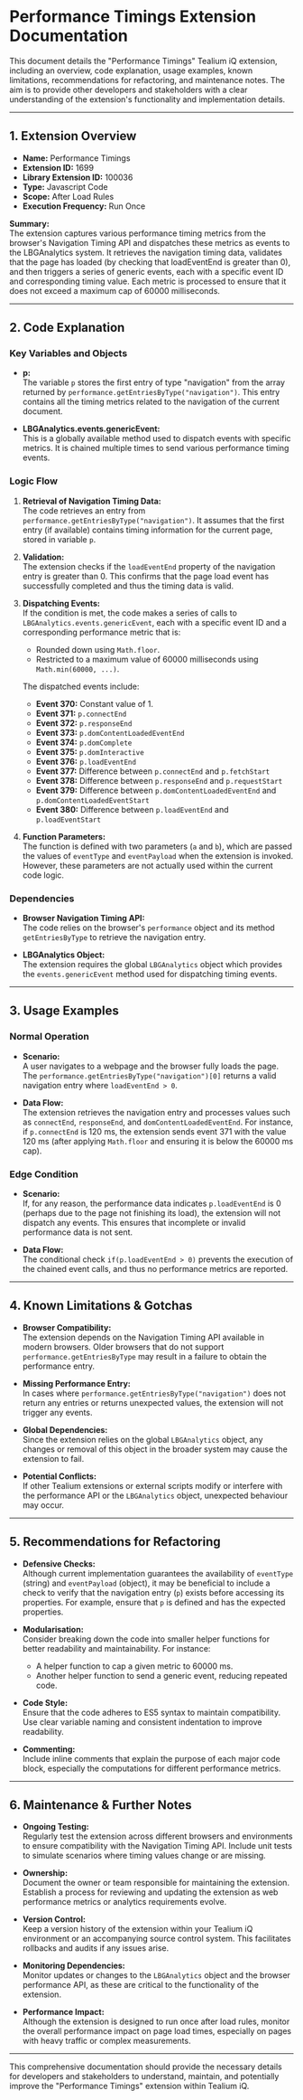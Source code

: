 # Performance Timings Extension Documentation

This document details the "Performance Timings" Tealium iQ extension, including an overview, code explanation, usage examples, known limitations, recommendations for refactoring, and maintenance notes. The aim is to provide other developers and stakeholders with a clear understanding of the extension's functionality and implementation details.

---

## 1. Extension Overview

- **Name:** Performance Timings  
- **Extension ID:** 1699  
- **Library Extension ID:** 100036  
- **Type:** Javascript Code  
- **Scope:** After Load Rules  
- **Execution Frequency:** Run Once

**Summary:**  
The extension captures various performance timing metrics from the browser's Navigation Timing API and dispatches these metrics as events to the LBGAnalytics system. It retrieves the navigation timing data, validates that the page has loaded (by checking that loadEventEnd is greater than 0), and then triggers a series of generic events, each with a specific event ID and corresponding timing value. Each metric is processed to ensure that it does not exceed a maximum cap of 60000 milliseconds.

---

## 2. Code Explanation

### Key Variables and Objects

- **p:**  
  The variable `p` stores the first entry of type "navigation" from the array returned by `performance.getEntriesByType("navigation")`. This entry contains all the timing metrics related to the navigation of the current document.

- **LBGAnalytics.events.genericEvent:**  
  This is a globally available method used to dispatch events with specific metrics. It is chained multiple times to send various performance timing events.

### Logic Flow

1. **Retrieval of Navigation Timing Data:**  
   The code retrieves an entry from `performance.getEntriesByType("navigation")`. It assumes that the first entry (if available) contains timing information for the current page, stored in variable `p`.

2. **Validation:**  
   The extension checks if the `loadEventEnd` property of the navigation entry is greater than 0. This confirms that the page load event has successfully completed and thus the timing data is valid.

3. **Dispatching Events:**  
   If the condition is met, the code makes a series of calls to `LBGAnalytics.events.genericEvent`, each with a specific event ID and a corresponding performance metric that is:
   - Rounded down using `Math.floor`.
   - Restricted to a maximum value of 60000 milliseconds using `Math.min(60000, ...)`.

   The dispatched events include:
   - **Event 370:** Constant value of 1.
   - **Event 371:** `p.connectEnd`
   - **Event 372:** `p.responseEnd`
   - **Event 373:** `p.domContentLoadedEventEnd`
   - **Event 374:** `p.domComplete`
   - **Event 375:** `p.domInteractive`
   - **Event 376:** `p.loadEventEnd`
   - **Event 377:** Difference between `p.connectEnd` and `p.fetchStart`
   - **Event 378:** Difference between `p.responseEnd` and `p.requestStart`
   - **Event 379:** Difference between `p.domContentLoadedEventEnd` and `p.domContentLoadedEventStart`
   - **Event 380:** Difference between `p.loadEventEnd` and `p.loadEventStart`

4. **Function Parameters:**  
   The function is defined with two parameters (`a` and `b`), which are passed the values of `eventType` and `eventPayload` when the extension is invoked. However, these parameters are not actually used within the current code logic.

### Dependencies

- **Browser Navigation Timing API:**  
  The code relies on the browser's `performance` object and its method `getEntriesByType` to retrieve the navigation entry.

- **LBGAnalytics Object:**  
  The extension requires the global `LBGAnalytics` object which provides the `events.genericEvent` method used for dispatching timing events.

---

## 3. Usage Examples

### Normal Operation

- **Scenario:**  
  A user navigates to a webpage and the browser fully loads the page. The `performance.getEntriesByType("navigation")[0]` returns a valid navigation entry where `loadEventEnd > 0`.

- **Data Flow:**  
  The extension retrieves the navigation entry and processes values such as `connectEnd`, `responseEnd`, and `domContentLoadedEventEnd`. For instance, if `p.connectEnd` is 120 ms, the extension sends event 371 with the value 120 ms (after applying `Math.floor` and ensuring it is below the 60000 ms cap).

### Edge Condition

- **Scenario:**  
  If, for any reason, the performance data indicates `p.loadEventEnd` is 0 (perhaps due to the page not finishing its load), the extension will not dispatch any events. This ensures that incomplete or invalid performance data is not sent.

- **Data Flow:**  
  The conditional check `if(p.loadEventEnd > 0)` prevents the execution of the chained event calls, and thus no performance metrics are reported.

---

## 4. Known Limitations & Gotchas

- **Browser Compatibility:**  
  The extension depends on the Navigation Timing API available in modern browsers. Older browsers that do not support `performance.getEntriesByType` may result in a failure to obtain the performance entry.

- **Missing Performance Entry:**  
  In cases where `performance.getEntriesByType("navigation")` does not return any entries or returns unexpected values, the extension will not trigger any events.

- **Global Dependencies:**  
  Since the extension relies on the global `LBGAnalytics` object, any changes or removal of this object in the broader system may cause the extension to fail.

- **Potential Conflicts:**  
  If other Tealium extensions or external scripts modify or interfere with the performance API or the `LBGAnalytics` object, unexpected behaviour may occur.

---

## 5. Recommendations for Refactoring

- **Defensive Checks:**  
  Although current implementation guarantees the availability of `eventType` (string) and `eventPayload` (object), it may be beneficial to include a check to verify that the navigation entry (`p`) exists before accessing its properties. For example, ensure that `p` is defined and has the expected properties.

- **Modularisation:**  
  Consider breaking down the code into smaller helper functions for better readability and maintainability. For instance:
  - A helper function to cap a given metric to 60000 ms.
  - Another helper function to send a generic event, reducing repeated code.

- **Code Style:**  
  Ensure that the code adheres to ES5 syntax to maintain compatibility. Use clear variable naming and consistent indentation to improve readability.

- **Commenting:**  
  Include inline comments that explain the purpose of each major code block, especially the computations for different performance metrics.

---

## 6. Maintenance & Further Notes

- **Ongoing Testing:**  
  Regularly test the extension across different browsers and environments to ensure compatibility with the Navigation Timing API. Include unit tests to simulate scenarios where timing values change or are missing.

- **Ownership:**  
  Document the owner or team responsible for maintaining the extension. Establish a process for reviewing and updating the extension as web performance metrics or analytics requirements evolve.

- **Version Control:**  
  Keep a version history of the extension within your Tealium iQ environment or an accompanying source control system. This facilitates rollbacks and audits if any issues arise.

- **Monitoring Dependencies:**  
  Monitor updates or changes to the `LBGAnalytics` object and the browser performance API, as these are critical to the functionality of the extension.

- **Performance Impact:**  
  Although the extension is designed to run once after load rules, monitor the overall performance impact on page load times, especially on pages with heavy traffic or complex measurements.

---

This comprehensive documentation should provide the necessary details for developers and stakeholders to understand, maintain, and potentially improve the "Performance Timings" extension within Tealium iQ.